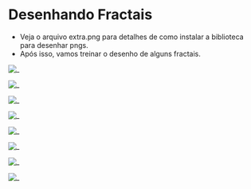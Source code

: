 # Desenhando Fractais

- Veja o arquivo extra.png para detalhes de como instalar a biblioteca para desenhar pngs.
- Após isso, vamos treinar o desenho de alguns fractais.

![_](./desenhos/arvore.png)

![_](./desenhos/circulos.png)

![_](./desenhos/gelo.png)

![_](./desenhos/quadrados.png)

![_](./desenhos/rotacao.png)

![_](./desenhos/carpete.jpg)

![_](./desenhos/triangulos.png)

![_](./desenhos/trigo.png)
